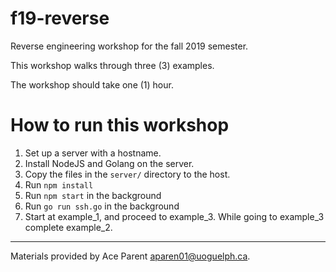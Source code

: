 # f19-reverse

Reverse engineering workshop for the fall 2019 semester.

This workshop walks through three (3) examples.

The workshop should take one (1) hour.

# How to run this workshop

1. Set up a server with a hostname.
2. Install NodeJS and Golang on the server.
3. Copy the files in the `server/` directory to the host.
4. Run `npm install`
5. Run `npm start` in the background
6. Run `go run ssh.go` in the background
7. Start at example_1, and proceed to example_3. While going to example_3 complete example_2.

---

Materials provided by Ace Parent <aparen01@uoguelph.ca>.
